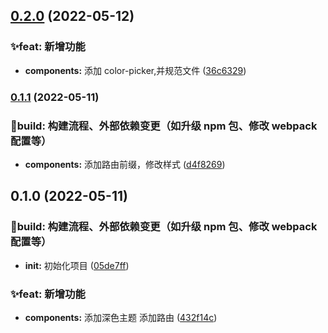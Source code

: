 ## [0.2.0](https://github.com/yeahcodecn/vue-template/compare/0.1.1...0.2.0) (2022-05-12)

### ✨feat: 新增功能

- **components:** 添加 color-picker,并规范文件 ([36c6329](https://github.com/yeahcodecn/vue-template/commit/36c6329d34a7bc067e11934c1dd731c2ab586c81))

### [0.1.1](https://github.com/yeahcodecn/vue-template/compare/0.1.0...0.1.1) (2022-05-11)

### 👷‍build: 构建流程、外部依赖变更（如升级 npm 包、修改 webpack 配置等）

- **components:** 添加路由前缀，修改样式 ([d4f8269](https://github.com/yeahcodecn/vue-template/commit/d4f82697576dc009ffcacd99427ac0aa3e9d8838))

## 0.1.0 (2022-05-11)

### 👷‍build: 构建流程、外部依赖变更（如升级 npm 包、修改 webpack 配置等）

- **init:** 初始化项目 ([05de7ff](https://github.com/yeahcodecn/vue-template/commit/05de7fffafa98d6ad5b62ff5654430eba6d5c600))

### ✨feat: 新增功能

- **components:** 添加深色主题 添加路由 ([432f14c](https://github.com/yeahcodecn/vue-template/commit/432f14ccd9312550ef75ba960044ecfa61f120b8))
